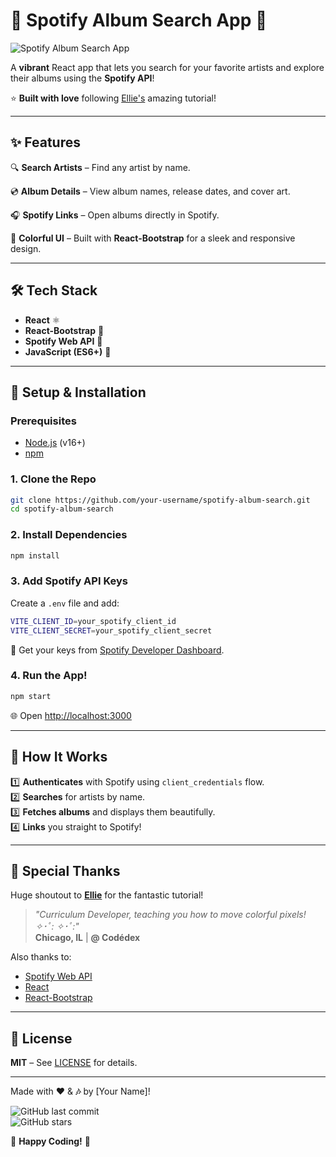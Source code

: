 # 🎵 Spotify Album Search App 🎵  

![Spotify Album Search App](https://i.imgur.com/JKvzW9m.png)  

A **vibrant** React app that lets you search for your favorite artists and explore their albums using the **Spotify API**!  

⭐ **Built with love** following [Ellie's](https://github.com/exrlla) amazing tutorial!  

---

## ✨ **Features**  

🔍 **Search Artists** – Find any artist by name.  

💿 **Album Details** – View album names, release dates, and cover art.  

🎧 **Spotify Links** – Open albums directly in Spotify.  

🎨 **Colorful UI** – Built with **React-Bootstrap** for a sleek and responsive design.  

---

## 🛠 **Tech Stack**  

- **React** ⚛️  
- **React-Bootstrap** 🎨  
- **Spotify Web API** 🎵  
- **JavaScript (ES6+)** 📜  

---

## 🚀 **Setup & Installation**  

### **Prerequisites**  
- [Node.js](https://nodejs.org/) (v16+)  
- [npm](https://www.npmjs.com/)  

### **1. Clone the Repo**  
```bash
git clone https://github.com/your-username/spotify-album-search.git
cd spotify-album-search
```

### **2. Install Dependencies**  
```bash
npm install
```

### **3. Add Spotify API Keys**  
Create a `.env` file and add:  
```bash
VITE_CLIENT_ID=your_spotify_client_id
VITE_CLIENT_SECRET=your_spotify_client_secret
```
🔗 Get your keys from [Spotify Developer Dashboard](https://developer.spotify.com/dashboard/applications).  

### **4. Run the App!**  
```bash
npm start
```
🌐 Open [http://localhost:3000](http://localhost:3000)  

---

## 🎨 **How It Works**  

1️⃣ **Authenticates** with Spotify using `client_credentials` flow.  
2️⃣ **Searches** for artists by name.  
3️⃣ **Fetches albums** and displays them beautifully.  
4️⃣ **Links** you straight to Spotify!  

---

## 🙏 **Special Thanks**  

Huge shoutout to **[Ellie](https://github.com/ellie)** for the fantastic tutorial!  

> *"Curriculum Developer, teaching you how to move colorful pixels! ✧･ﾟ: *✧･ﾟ:*"*  
> **Chicago, IL** | **@ Codédex**  

Also thanks to:  
- [Spotify Web API](https://developer.spotify.com/documentation/web-api/)  
- [React](https://reactjs.org/)  
- [React-Bootstrap](https://react-bootstrap.github.io/)  

---

## 📜 **License**  
**MIT** – See [LICENSE](LICENSE) for details.  

---

Made with **❤️** & **🎶** by [Your Name]!  

![GitHub last commit](https://img.shields.io/github/last-commit/your-username/spotify-album-search?color=purple&style=flat-square)  
![GitHub stars](https://img.shields.io/github/stars/your-username/spotify-album-search?style=social)  

🚀 **Happy Coding!** 🚀
